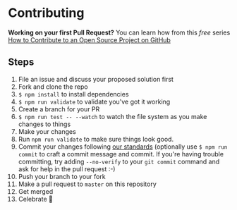 # Contributing

**Working on your first Pull Request?** You can learn how from this *free* series
[How to Contribute to an Open Source Project on GitHub](https://egghead.io/series/how-to-contribute-to-an-open-source-project-on-github)

## Steps

1. File an issue and discuss your proposed solution first
2. Fork and clone the repo
3. `$ npm install` to install dependencies
4. `$ npm run validate` to validate you've got it working
5. Create a branch for your PR
6. `$ npm run test -- --watch` to watch the file system as you make changes to things
7. Make your changes
8. Run `npm run validate` to make sure things look good.
9. Commit your changes following [our standards](https://github.com/stevemao/conventional-changelog-angular/blob/master/convention.md) (optionally use `$ npm run commit` to craft a commit message and commit. If you're having trouble committing, try adding `--no-verify` to your `git commit` command and ask for help in the pull request :-)
10. Push your branch to your fork
11. Make a pull request to `master` on this repository
12. Get merged
13. Celebrate 🎉

